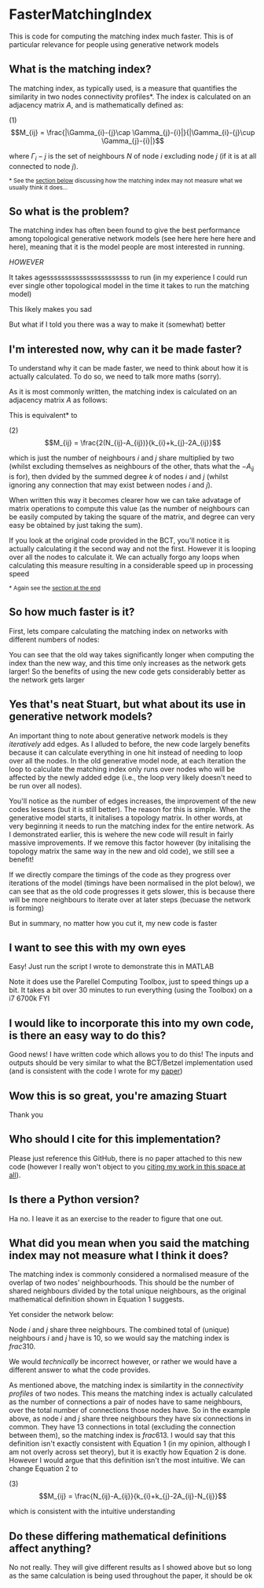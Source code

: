 # FasterMatchingIndex

This is code for computing the matching index much faster. This is of particular relevance for people using generative network models

## What is the matching index?

The matching index, as typically used, is a measure that quantifies the similarity in two nodes connectivity profiles*. The index is calculated on an adjacency matrix $A$, and is mathematically defined as:

(1) $$M_{ij} = \frac{|\Gamma_{i}-{j}\cap \Gamma_{j}-{i}|}{|\Gamma_{i}-{j}\cup \Gamma_{j}-{i}|}$$

where $\Gamma_{i}-{j}$ is the set of neighbours $N$ of node $i$ excluding node $j$ (if it is at all connected to node $j$). 

<sub>* See the [section below](#What-did-you-mean-when-you-said-the-matching-index-may-not-measure-what-I-think-it-does?) discussing how the matching index may not measure what we usually think it does...</sub>

## So what is the problem?

The matching index has often been found to give the best performance among topological generative network models (see here here here here and here), meaning that it is the model people are most interested in running.

_HOWEVER_

It takes agesssssssssssssssssssssss to run (in my experience I could run ever single other topological model in the time it takes to run the matching model)

This likely makes you sad

But what if I told you there was a way to make it (somewhat) better

## I'm interested now, why can it be made faster?

To understand why it can be made faster, we need to think about how it is actually calculated. To do so, we need to talk more maths (sorry).

As it is most commonly written, the matching index is calculated on an adjacency matrix $A$ as follows:



This is equivalent* to

(2) $$M_{ij} = \frac{2(N_{ij}-A_{ij})}{k_{i}+k_{j}-2A_{ij}}$$

which is just the number of neighbours $i$ and $j$ share multiplied by two (whilst excluding themselves as neighbours of the other, thats what the $-A_{ij}$ is for), then dvided by the summed degree $k$ of nodes $i$ and $j$ (whilst ignoring any connection that may exist between nodes $i$ and $j$).

When written this way it becomes clearer how we can take advatage of matrix operations to compute this value (as the number of neighbours can be easily computed by taking the square of the matrix, and degree can very easy be obtained by just taking the sum).

If you look at the original code provided in the BCT, you'll notice it is actually calculating it the second way and not the first. However it is looping over all the nodes to calculate it. We can actually forgo any loops when calculating this measure resulting in a considerable speed up in processing speed

<sub>* Again see the [section at the end](#What-did-you-mean-when-you-said-the-matching-index-may-not-measure-what-I-think-it-does?)</sub>

## So how much faster is it?

First, lets compare calculating the matching index on networks with different numbers of nodes:


You can see that the old way takes significantly longer when computing the index than the new way, and this time only increases as the network gets larger! So the benefits of using the new code gets considerably better as the network gets larger

## Yes that's neat Stuart, but what about its use in generative network models?

An important thing to note about generative network models is they _iteratively_ add edges. As I alluded to before, the new code largely benefits because it can calculate everything in one hit instead of needing to loop over all the nodes. In the old generative model node, at each iteration the loop to calculate the matching index only runs over nodes who will be affected by the newly added edge (i.e., the loop very likely doesn't need to be run over all nodes). 



You'll notice as the number of edges increases, the improvement of the new codes lessens (but it is still better). The reason for this is simple. When the generative model starts, it initalises a topology matrix. In other words, at very beginning it needs to run the matching index for the entire network. As I demonstrated earlier, this is wehere the new code will result in fairly massive improvements. If we remove this factor however (by initalising the topology matrix the same way in the new and old code), we still see a benefit!



If we directly compare the timings of the code as they progress over iterations of the model (timings have been normalised in the plot below), we can see that as the old code progresses it gets slower, this is because there will be more neighbours to iterate over at later steps (becuase the network is forming)


But in summary, no matter how you cut it, my new code is faster

## I want to see this with my own eyes

Easy! Just run the script I wrote to demonstrate this in MATLAB


Note it does use the Parellel Computing Toolbox, just to speed things up a bit. It takes a bit over 30 minutes to run everything (using the Toolbox) on a i7 6700k FYI 

## I would like to incorporate this into my own code, is there an easy way to do this?

Good news! I have written code which allows you to do this! The inputs and outputs should be very similar to what the BCT/Betzel implementation used (and is consistent with the code I wrote for my [paper](https://www.science.org/doi/10.1126/sciadv.abm6127)) 

## Wow this is so great, you're amazing Stuart

Thank you

## Who should I cite for this implementation?

Please just reference this GitHub, there is no paper attached to this new code (however I really won't object to you [citing my work in this space at all](https://www.science.org/doi/10.1126/sciadv.abm6127)).  

## Is there a Python version?

Ha no. I leave it as an exercise to the reader to figure that one out.

## What did you mean when you said the matching index may not measure what I think it does?

The matching index is commonly considered a normalised measure of the overlap of two nodes' neighbourhoods. This should be the number of shared neighbours divided by the total unique neighbours, as the original mathematical definition shown in Equation 1 suggests.

Yet consider the network below:

Node $i$ and $j$ share three neighbours. The combined total of (unique) neighbours $i$ and $j$ have is 10, so we would say the matching index is $frac{3}{10}$.

We would _technically_ be incorrect however, or rather we would have a different answer to what the code provides.

As mentioned above, the matching index is similartity in the _connectivity profiles_ of two nodes. This means the matching index is actually calculated as the number of connections a pair of nodes have to same neighbours, over the total number of connections those nodes have. So in the example above, as node $i$ and $j$ share three neighbours they have six connections in common. They have 13 connections in total (excluding the connection between them), so the matching index is $frac{6}{13}$. I would say that this definition isn't exactly consistent with Equation 1 (in my opinion, although I am not overly across set theory), but it is exactly how Equation 2 is done. However I would argue that this definition isn't the most intuitive. We can change Equation 2 to

(3) $$M_{ij} = \frac{N_{ij}-A_{ij}}{k_{i}+k_{j}-2A_{ij}-N_{ij}}$$

which is consistent with the intuitive understanding

## Do these differing mathematical definitions affect anything?

No not really. They will give different results as I showed above but so long as the same calculation is being used throughout the paper, it should be ok

